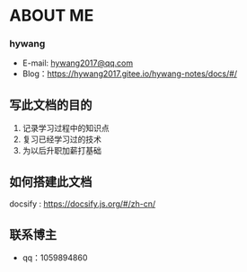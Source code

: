 # ABOUT ME

### hywang

* E-mail: hywang2017@qq.com
* Blog：<https://hywang2017.gitee.io/hywang-notes/docs/#/>

## 写此文档的目的

1. 记录学习过程中的知识点
2. 复习已经学习过的技术
3. 为以后升职加薪打基础

## 如何搭建此文档

docsify : https://docsify.js.org/#/zh-cn/

## 联系博主
* qq：1059894860

